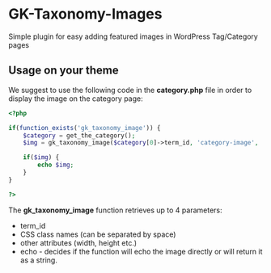 GK-Taxonomy-Images
==================

Simple plugin for easy adding featured images in WordPress Tag/Category pages

## Usage on your theme

We suggest to use the following code in the **category.php** file in order to display the image on the category page:

```php
<?php 

if(function_exists('gk_taxonomy_image')) {
    $category = get_the_category();
    $img = gk_taxonomy_image($category[0]->term_id, 'category-image', '', false);

    if($img) {
        echo $img;
    }
}

?>
```

The **gk_taxonomy_image** function retrieves up to 4 parameters:

* term_id
* CSS class names (can be separated by space)
* other attributes (width, height etc.)
* echo - decides if the function will echo the image directly or will return it as a string.
